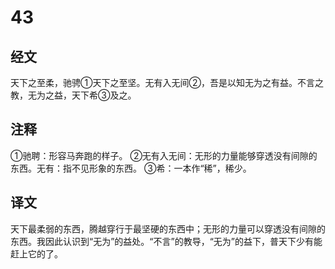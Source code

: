 # 43

## 经文

天下之至柔，驰骋①天下之至坚。无有入无间②，吾是以知无为之有益。不言之教，无为之益，天下希③及之。

## 注释

①驰聘：形容马奔跑的样子。
②无有入无间：无形的力量能够穿透没有间隙的东西。无有：指不见形象的东西。
③希：一本作“稀”，稀少。

## 译文

天下最柔弱的东西，腾越穿行于最坚硬的东西中；无形的力量可以穿透没有间隙的东西。我因此认识到“无为”的益处。“不言”的教导，“无为”的益下，普天下少有能赶上它的了。
